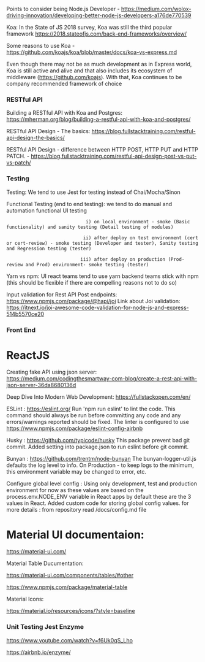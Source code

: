 Points to consider being Node.js Developer - https://medium.com/wolox-driving-innovation/developing-better-node-js-developers-a176de770539

Koa: In the State of JS 2018 survey, Koa was still the third popular framework https://2018.stateofjs.com/back-end-frameworks/overview/

Some reasons to use Koa - https://github.com/koajs/koa/blob/master/docs/koa-vs-express.md

Even though there may not be as much development as in Express world, Koa is still active and alive and that also includes its ecosystem of middleware (https://github.com/koajs). With that, Koa continues to be company recommended framework of choice

### RESTful API
Building a RESTful API with Koa and Postgres: https://mherman.org/blog/building-a-restful-api-with-koa-and-postgres/ 

RESTful API Design - The basics: https://blog.fullstacktraining.com/restful-api-design-the-basics/

RESTful API Design - difference between HTTP POST, HTTP PUT and HTTP PATCH. - https://blog.fullstacktraining.com/restful-api-design-post-vs-put-vs-patch/

 
### Testing
Testing: We tend to use Jest for testing instead of Chai/Mocha/Sinon

Functional Testing (end to end testing): we tend to do manual and automation functional UI testing 

                                 i) on local environment - smoke (Basic functionality) and sanity testing (Detail testing of modules) 

                                ii) after deploy on test environment (cert or cert-review) - smoke testing (Developer and tester), Sanity testing and Regression testing (tester)

                               iii) after deploy on production (Prod-review and Prod) environment- smoke testing (tester)
                               
Yarn vs npm: UI react teams tend to use yarn backend teams stick with npm (this should be flexible if there are compelling reasons not to do so)                               

Input validation for Rest API Post endpoints: https://www.npmjs.com/package/@hapi/joi 
Link about Joi validation: https://itnext.io/joi-awesome-code-validation-for-node-js-and-express-514b5570ce20





### Front End
# ReactJS
Creating fake API using json server: https://medium.com/codingthesmartway-com-blog/create-a-rest-api-with-json-server-36da8680136d

Deep Dive Into Modern Web Development: https://fullstackopen.com/en/

ESLint : https://eslint.org/
Run 'npm run eslint' to lint the code. This command should always be run before committing any code and any errors/warnings reported should be fixed. The linter is configured to use https://www.npmjs.com/package/eslint-config-airbnb
 
Husky : https://github.com/typicode/husky
This package prevent bad git commit. Added setting into package.json to run eslint before git commit.

Bunyan : https://github.com/trentm/node-bunyan
The bunyan-logger-util.js defaults the log level to info. On Production - to keep logs to the minimum, this environment variable may be changed to error, etc.

Configure global level config : 
Using only development, test and production environment for now as these values are based on the process.env.NODE_ENV variable in React apps by default these are the 3 values in React.
Added custom code for storing global config values. for more details : from repository read /docs/config.md file

 
# Material UI documentaion:
  
https://material-ui.com/
  
Material Table Ducumentation:
  
https://material-ui.com/components/tables/#other
  
https://www.npmjs.com/package/material-table
  
Material Icons:
 
https://material.io/resources/icons/?style=baseline
  
### Unit Testing Jest Enzyme
  
https://www.youtube.com/watch?v=f6Uk0qS_Lho
  
https://airbnb.io/enzyme/

